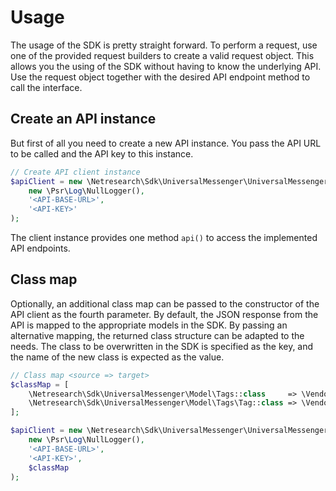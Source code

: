 # Usage
The usage of the SDK is pretty straight forward. To perform a request, use one of the provided request
builders to create a valid request object. This allows you the using of the SDK without having to know the 
underlying API. Use the request object together with the desired API endpoint method to call the interface.

## Create an API instance
But first of all you need to create a new API instance. You pass the API URL to be called and the API key 
to this instance.

```php
// Create API client instance
$apiClient = new \Netresearch\Sdk\UniversalMessenger\UniversalMessenger(
    new \Psr\Log\NullLogger(),
    '<API-BASE-URL>',
    '<API-KEY>'
);
```

The client instance provides one method `api()` to access the implemented API endpoints.  


## Class map
Optionally, an additional class map can be passed to the constructor of the API client as the fourth parameter.
By default, the JSON response from the API is mapped to the appropriate models in the SDK. By passing an alternative
mapping, the returned class structure can be adapted to the needs. The class to be overwritten in the SDK is
specified as the key, and the name of the new class is expected as the value.

```php
// Class map <source => target>
$classMap = [
    \Netresearch\Sdk\UniversalMessenger\Model\Tags::class     => \Vendor\Model\Tags::class,
    \Netresearch\Sdk\UniversalMessenger\Model\Tags\Tag::class => \Vendor\Model\Tag::class,
];

$apiClient = new \Netresearch\Sdk\UniversalMessenger\UniversalMessenger(
    new \Psr\Log\NullLogger(),
    '<API-BASE-URL>',
    '<API-KEY>',
    $classMap
);
```
